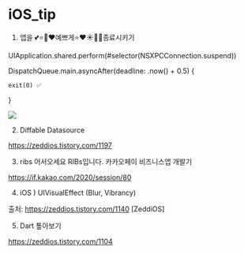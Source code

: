 # iOS_tip

1. 앱을 💕⭐️💚❤️예쁘게⭐️❤️☀️💙💕종료시키기


UIApplication.shared.perform(#selector(NSXPCConnection.suspend)) 

DispatchQueue.main.asyncAfter(deadline: .now() + 0.5) { 

    exit(0) ✅ 
  
}

<img src="https://blog.kakaocdn.net/dn/JenGg/btq4bYE0yD6/78I0FBSsGoKCB1MDkklRZ1/img.gif" srcset="https://blog.kakaocdn.net/dn/JenGg/btq4bYE0yD6/78I0FBSsGoKCB1MDkklRZ1/img.gif" data-filename="ezgif.com-video-to-gif-5.gif" data-origin-width="600" data-origin-height="1090" data-ke-mobilestyle="widthContent">


2. Diffable Datasource

https://zeddios.tistory.com/1197


3. ribs 어서오세요 RIBs입니다. 카카오페이 비즈니스앱 개발기

https://if.kakao.com/2020/session/80


4. iOS ) UIVisualEffect (Blur, Vibrancy)

출처: https://zeddios.tistory.com/1140 [ZeddiOS]


5. Dart 톺아보기

https://zeddios.tistory.com/1104

